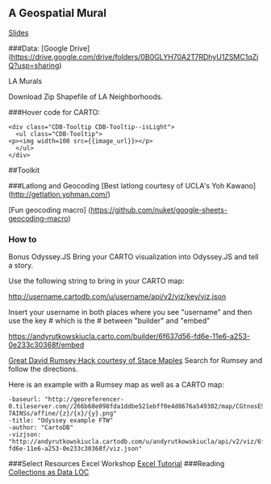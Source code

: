 ## A Geospatial Mural
 

[Slides](https://slides.com/andyrutkowski/deck/live)


###Data:
[Google Drive] (https://drive.google.com/drive/folders/0B0GLYH70A2T7RDhyU1ZSMC1qZjQ?usp=sharing)

LA Murals 

Download Zip Shapefile of LA Neighborhoods.

 
###Hover code for CARTO:  
```
<div class="CDB-Tooltip CDB-Tooltip--isLight">
  <ul class="CDB-Tooltip">
<p><img width=100 src={{image_url}}></p>
  </ul>
</div>
```
##Toolkit

###Latlong and Geocoding
[Best latlong courtesy of UCLA's Yoh Kawano] (http://getlatlon.yohman.com/)

[Fun geocoding macro] (https://github.com/nuket/google-sheets-geocoding-macro)

### How to 
Bonus Odyssey.JS
Bring your CARTO visualization into Odyssey.JS and tell a story.

Use the following string to bring in your CARTO map:

http://username.cartodb.com/u/username/api/v2/viz/key/viz.json

Insert your username in both places where you see "username" and then use the key # which is the # between "builder" and "embed"

https://andyrutkowskiucla.carto.com/builder/6f637d56-fd6e-11e6-a253-0e233c30368f/embed

[Great David Rumsey Hack courtesy of Stace Maples](http://mapninja.github.io/CartoDB_Odyssey_Tutorial_for_Story_Maps/) Search for Rumsey and follow the directions.

Here is an example with a Rumsey map as well as a CARTO map:

```  
-baseurl: "http://georeferencer-0.tileserver.com//266b60e098fda1ddbe521ebff0e4d8676a549302/map/CGtnosESWB2NnsgVyjmQc5/201411301752-7AINSs/affine/{z}/{x}/{y}.png"  
-title: "Odyssey example FTW"
-author: "CartoDB"
-vizjson: "http://andyrutkowskiucla.cartodb.com/u/andyrutkowskiucla/api/v2/viz/6f637d56-fd6e-11e6-a253-0e233c30368f/viz.json"  
```
###Select Resources
Excel Workshop
[Excel Tutorial](https://github.com/ALADataViz/ala2016workshop/wiki/Excel-Tutorial)
###Reading 
[Collections as Data LOC](https://blogs.loc.gov/thesignal/2017/02/read-collections-as-data-report-summary/)
